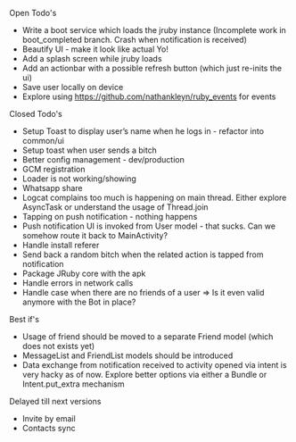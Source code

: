Open Todo's
* Write a boot service which loads the jruby instance  (Incomplete work in boot_completed branch. Crash when notification is received)
* Beautify UI - make it look like actual Yo!
* Add a splash screen while jruby loads
* Add an actionbar with a possible refresh button (which just re-inits the ui)
* Save user locally on device
* Explore using https://github.com/nathankleyn/ruby_events for events



Closed Todo's
* Setup Toast to display user’s name when he logs in - refactor into common/ui
* Setup toast when user sends a bitch
* Better config management - dev/production
* GCM registration
* Loader is not working/showing
* Whatsapp share
* Logcat complains too much is happening on main thread. Either explore AsyncTask or understand the usage of Thread.join
* Tapping on push notification - nothing happens
* Push notification UI is invoked from User model - that sucks. Can we somehow route it back to MainActivity?
* Handle install referer
* Send back a random bitch when the related action is tapped from notification
* Package JRuby core with the apk
* Handle errors in network calls
* Handle case when there are no friends of a user => Is it even valid anymore with the Bot in place?



Best if's
* Usage of friend should be moved to a separate Friend model (which does not exists yet)
* MessageList and FriendList models should be introduced
* Data exchange from notification received to activity opened via intent is very hacky as of now. Explore better options via either a Bundle or Intent.put_extra mechanism



Delayed till next versions
* Invite by email
* Contacts sync


